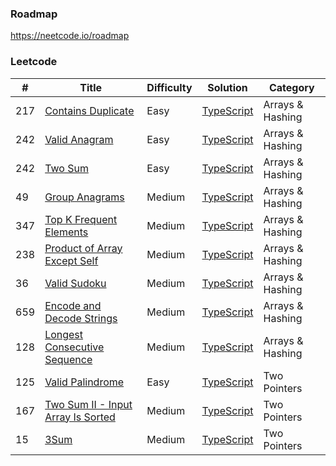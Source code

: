 ### Roadmap

https://neetcode.io/roadmap

### Leetcode

| #   | Title                                                                                                 | Difficulty | Solution                                                           | Category         |
| --- | ----------------------------------------------------------------------------------------------------- | ---------- | ------------------------------------------------------------------ | ---------------- |
| 217 | [Contains Duplicate](https://leetcode.com/problems/contains-duplicate/)                               | Easy       | [TypeScript](./TypeScript/217.contains-duplicate.ts)               | Arrays & Hashing |
| 242 | [Valid Anagram](https://leetcode.com/problems/valid-anagram/)                                         | Easy       | [TypeScript](./TypeScript/242.valid-anagram.ts)                    | Arrays & Hashing |
| 242 | [Two Sum](https://leetcode.com/problems/two-sum/)                                                     | Easy       | [TypeScript](./TypeScript/1.two-sum.ts)                            | Arrays & Hashing |
| 49  | [Group Anagrams](https://leetcode.com/problems/two-sum/)                                              | Medium     | [TypeScript](./TypeScript/49.group-anagrams.ts)                    | Arrays & Hashing |
| 347 | [Top K Frequent Elements](https://leetcode.com/problems/top-k-frequent-elements/)                     | Medium     | [TypeScript](./TypeScript/347.top-k-frequent-elements.ts)          | Arrays & Hashing |
| 238 | [Product of Array Except Self](https://leetcode.com/problems/product-of-array-except-self/)           | Medium     | [TypeScript](./TypeScript/238.product-of-array-except-self.ts)     | Arrays & Hashing |
| 36  | [Valid Sudoku](https://leetcode.com/problems/valid-sudoku/)                                           | Medium     | [TypeScript](./TypeScript/36.valid-sudoku.ts)                      | Arrays & Hashing |
| 659 | [Encode and Decode Strings](https://www.lintcode.com/problem/659/)                                    | Medium     | [TypeScript](./TypeScript/659.encode-and-decode-strings.ts)        | Arrays & Hashing |
| 128 | [Longest Consecutive Sequence](https://leetcode.com/problems/longest-consecutive-sequence/)           | Medium     | [TypeScript](./TypeScript/128.longest-consecutive-sequence.ts)     | Arrays & Hashing |
| 125 | [Valid Palindrome](https://leetcode.com/problems/valid-palindrome/)                                   | Easy       | [TypeScript](./TypeScript/125.valid-palindrome.ts)                 | Two Pointers     |
| 167 | [Two Sum II - Input Array Is Sorted](https://leetcode.com/problems/two-sum-ii-input-array-is-sorted/) | Medium     | [TypeScript](./TypeScript/167.two-sum-ii-input-array-is-sorted.ts) | Two Pointers     |
| 15  | [3Sum](https://leetcode.com/problems/3sum/)                                                           | Medium     | [TypeScript](./TypeScript/15.3sum.ts)                              | Two Pointers     |
